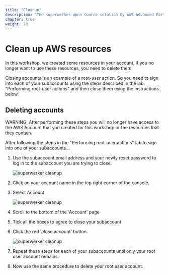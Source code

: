 ```yaml
---
title: "Cleanup"
description: "The superwerker open source solution by AWS Advanced Partners kreuzwerker and superluminar automates the setup of an AWS Cloud environment with prescriptive best practices. It enables startups and SMBs to focus on their core business - by saving setup and maintenance time and money."
chapter: true
weight: 70
---
```


# Clean up AWS resources

In this workshop, we created some resources in your account, if you no longer want to use these resources, you need to delete them.

Closing accounts is an example of a root-user action. So you need to sign into each of your subaccounts using the steps described in the lab: "Performing root-user actions" and then close them using the instructions below.

## Deleting accounts

WARNING: After performing these steps you will no longer have access to the AWS Account that you created for this workshop or the resources that they contain.

After following the steps in the "Performing root-user actions" lab to sign into one of your subaccounts...

1.  Use the subaccount email address and your newly reset password to log in to the subaccount you are trying to close.

    ![superwerker cleanup](/screenshots/cleanup/cleanup-login-to-subaccount.png)

1.  Click on your account name in the top right corner of the console.
1.  Select Account

    ![superwerker cleanup](/screenshots/cleanup/cleanup-go-to-account-settings.png)

1.  Scroll to the bottom of the 'Account' page
1.  Tick all the boxes to agree to close your subaccount
1.  Click the red 'close account' button.

    ![superwerker cleanup](/screenshots/cleanup/cleanup-close-account-button.png)

1.  Repeat these steps for each of your subaccounts until only your root user account remains.
1.  Now use the same procedure to delete your root user account.
